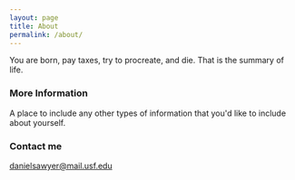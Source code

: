 ```yaml
---
layout: page
title: About
permalink: /about/
---
```


You are born, pay taxes, try to procreate, and die. That is the summary of life.

### More Information

A place to include any other types of information that you'd like to include about yourself.

### Contact me

[danielsawyer@mail.usf.edu](mailto:danielsawyer@mail.usf.edu)